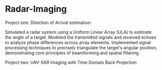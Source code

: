 # Radar-Imaging
Project one: Direction of Arrival estimation:

Simulated a radar system using a Uniform Linear Array (ULA) to estimate the angle of a target. Modeled the transmitted signals and received echoes to analyze phase differences across array elements. Implemented signal processing techniques to precisely triangulate the target's angular position, demonstrating core principles of beamforming and spatial filtering.

Project two: UAV-SAR Imaging with Time Domain Back Projection
